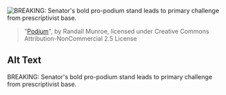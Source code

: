 ![BREAKING: Senator's bold pro-podium stand leads to primary challenge from prescriptivist base.](https://imgs.xkcd.com/comics/podium.png)
> "[Podium](https://xkcd.com/1661/)", by Randall Munroe, licensed under Creative Commons Attribution-NonCommercial 2.5 License

## Alt Text
BREAKING: Senator's bold pro-podium stand leads to primary challenge from prescriptivist base.
